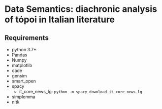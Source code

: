# Data Semantics: diachronic analysis of tópoi in Italian literature

## Requirements
* python 3.7+
* Pandas
* Numpy
* matplotlib
* cade
* gensim
* smart_open
* spacy
  * it_core_news_lg: `python -m spacy download it_core_news_lg`
* simplemma
* nltk
